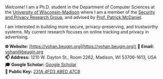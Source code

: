 _Welcome!_ I am a Ph.D. student in the Department of Computer Sciences at the
[University of Wisconsin-Madison](https://www.cs.wisc.edu/) where I am a member
of the [Security and Privacy Research Group](https://madsp.cs.wisc.edu/), and
advised by [Prof. Patrick McDaniel](http://patrickmcdaniel.org).

I am interested in building more secure, privacy-preserving, and trustworthy
systems. My current research focuses on online tracking and privacy in
advertising.

**🌐 Website:** [https://yohan.beugin.org](https://yohan.beugin.org)\
**📧 Email:** [yohan@beugin.org](mailto:yohan@beugin.org)\
**📫 Address:** 1210 W. Dayton St., Room 2262, Madison, WI 53706-1613, USA\
**🎓 Google Scholar:** [Google Scholar](https://scholar.google.co.uk/citations?user=VkUDttAAAAAJ)\
**🔑 Public Key:** [231A 4FD3 ABED 47C8](https://keys.openpgp.org/vks/v1/by-fingerprint/6623E4C8CC4AF78966DF168C231A4FD3ABED47C8)
